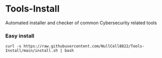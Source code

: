 # Tools-Install
Automated installer and checker of common Cybersecurity related tools

### Easy install
```shell
curl -s https://raw.githubusercontent.com/NullCell8822/Tools-Install/main/install.sh | bash
```
